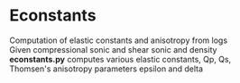 # Econstants
Computation of elastic constants and anisotropy from logs  
Given compressional sonic and shear sonic and density  
**econstants.py** computes various elastic constants, Qp, Qs,  
Thomsen's anisotropy parameters epsilon and delta
